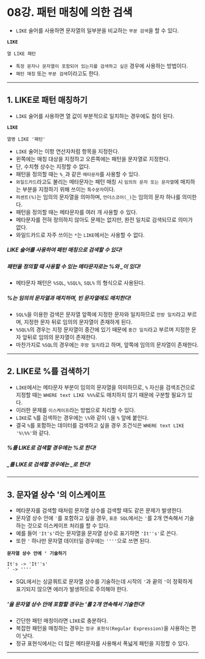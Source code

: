 # 08강. 패턴 매칭에 의한 검색
- `LIKE` 술어를 사용하면 문자열의 일부분을 비교하는 `부분 검색`을 할 수 있다.

**`LIKE`**
```
열 LIKE 패턴
```

- `특정 문자나 문자열이 포함되어 있는지를 검색하고 싶은` 경우에 사용하는 방법이다.
- `패턴 매칭` 또는 `부분 검색`이라고도 한다.

---

## 1. LIKE로 패턴 매칭하기
- `LIKE` 술어를 사용하면 열 값이 부분적으로 일치하는 경우에도 참이 된다.

**`LIKE`**
```
열명 LIKE '패턴'
```

- `LIKE` 술어는 이항 연산자처럼 항목을 지정한다.
- 왼쪽에는 매칭 대상을 지정하고 오른쪽에는 패턴을 문자열로 지정한다.
- 단, 수치형 상수는 지정할 수 없다.
- 패턴을 정의할 때는 `%_`과 같은 `메타문자`를 사용할 수 있다.
- `와일드카드`라고도 불리는 메타문자는 패턴 매칭 시 `임의의 문자 또는 문자열`에 매치하는 부분을 지정하기 위해 쓰이는 `특수문자`이다.
- `퍼센트(%)`는 임의의 문자열을 의마하며, `언더스코어(_)`는 임의의 문자 하나를 의미한다. 
- 패턴을 정의할 때는 메타문자를 여러 개 사용할 수 있다.
- 메타문자를 전혀 정의하지 않아도 문제는 없지만, 완전 일치로 검색되므로 의미가 없다.
- 와일드카드로 자주 쓰이는 `*`는 `LIKE`에서는 사용할 수 없다.

##### LIKE 술어를 사용하여 패턴 매칭으로 검색할 수 있다! 
##### 패턴을 정의할 때 사용할 수 있는 메타문자로는 %와 _이 있다!

- 메타문자 패턴은 `%SQL`, `%SQL%`, `SQL%` 의 형식으로 사용된다.

##### %는 임의의 문자열과 매치하며, 빈 문자열에도 매치한다!

- `SQL%`을 이용한 검색은 문자열 앞쪽에 지정한 문자와 일치하므로 `전방 일치`라고 부르며, 지정한 문자 뒤로 임의의 문자열이 존재하게 된다.
- `%SQL%`의 경우는 지정 문자열이 중간에 있기 때문에 `중간 일치`라고 부르며 지정한 문자 앞뒤로 임의의 문자열이 존재한다.
- 마찬가지로 `%SQL`의 경우에는 `후방 일치`라고 하며, 앞쪽에 임의의 문자열이 존재한다.

---

## 2. LIKE로 %를 검색하기
- `LIKE`에서는 메타문자 부분이 임의의 문자열을 의미하므로, `%` 자신을 검색조건으로 지정할 때는 `WHERE text LIKE %%%`로도 매치하지 않기 때문에 구분할 필요가 있다.
- 이러한 문제를 `이스케이프`라는 방법으로 처리할 수 있다.
- `LIKE`로 `%`를 검색하는 경우에는 `\%`와 같이 `\`을 `%` 앞에 붙인다.
- 결국 `%`를 포함하는 데이터를 검색하고 싶을 경우 조건식은 `WHERE text LIKE '%\%%'`와 같다.

##### %를 LIKE로 검색할 경우에는 \%로 한다!
##### _를 LIKE로 검색할 경우에는 \_로 한다!

---

## 3. 문자열 상수 '의 이스케이프
- 메타문자를 검색할 때처럼 문자열 상수를 검색할 때도 같은 문제가 발생한다.
- 문자열 상수 안에 `'`를 포함하고 싶을 경우, `표준 SQL`에서는 `'`를 2개 연속해서 기술하는 것으로 이스케이프 처리를 할 수 있다.
- 예를 들어 `'It's'`라는 문자열을 문자열 상수로 표기하면 `'It''s'`로 쓴다.
- 또한 `'` 하나만 문자열 데이터일 경우에는 `''''`으로 쓰면 된다.

**`문자열 상수 안에 ' 기술하기`**
```
It's -> 'It''s'
' -> ''''
```

- SQL에서는 싱글쿼트로 문자열 상수를 기술하는데 시작의 `'`과 끝의 `'`이 정확하게 표기되지 않으면 에러가 발생하므로 주의해야 한다.

##### '을 문자열 상수 안에 포함할 경우는 '를 2개 연속해서 기술한다!

- 간단한 패턴 매칭이라면 `LIKE`로 충분하다.
- 복잡한 패턴을 매칭하는 경우는 `정규 표현식(Regular Expression)`을 사용하는 편이 낫다.
- 정규 표현식에서는 더 많은 메타문자를 사용해서 폭넓게 패턴을 지정할 수 있다.

---